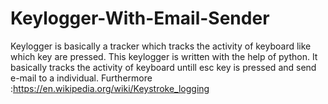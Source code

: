 # Keylogger-With-Email-Sender
Keylogger is basically a tracker which tracks the activity of keyboard like which key are pressed.
This keylogger is written with the help of python. It basically tracks the activity of keyboard untill esc key is pressed and send e-mail to a individual.
Furthermore :https://en.wikipedia.org/wiki/Keystroke_logging
